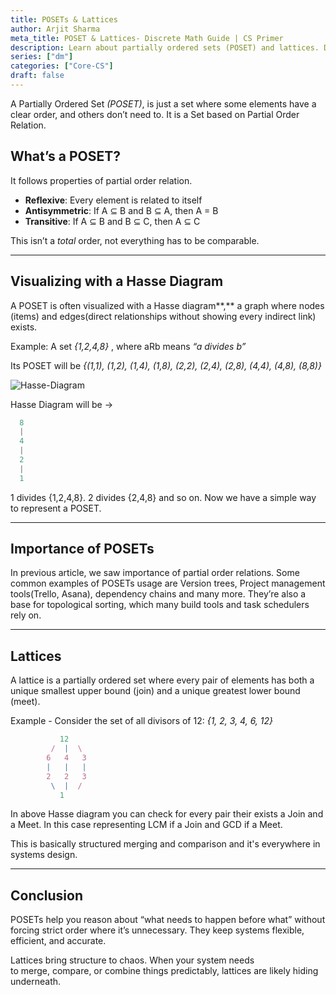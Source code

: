 ```yaml
---
title: POSETs & Lattices 
author: Arjit Sharma
meta_title: POSET & Lattices- Discrete Math Guide | CS Primer
description: Learn about partially ordered sets (POSET) and lattices. Discover their role in discrete math and applications in CS theory.
series: ["dm"]
categories: ["Core-CS"]
draft: false
---
```


A Partially Ordered Set *(POSET)*, is just a set where some elements have a clear order, and others don’t need to. It is a Set based on Partial Order Relation. 

## What’s a POSET?

It follows properties of partial order relation. 

- **Reflexive**: Every element is related to itself
- **Antisymmetric**: If A ⊆ B and B ⊆ A, then A = B
- **Transitive**: If A ⊆ B and B ⊆ C, then A ⊆ C

This isn’t a *total* order, not everything has to be comparable.

---

## Visualizing with a Hasse Diagram

A POSET is often visualized with a Hasse diagram**,** a graph where nodes (items) and edges(direct relationships without showing every indirect link) exists.

Example: A set *{1,2,4,8}* , where aRb means *“a divides b”*

Its POSET will be *{(1,1), (1,2), (1,4), (1,8), (2,2), (2,4), (2,8), (4,4), (4,8), (8,8)}*

![Hasse-Diagram](https://res.cloudinary.com/dwa6rcttw/image/upload/v1747727755/hasse-diagram_coxpsh.png)

Hasse Diagram will be →

```jsx
  8
  |
  4
  |
  2
  |
  1
```

1 divides {1,2,4,8}. 2 divides {2,4,8} and so on. Now we have a simple way to represent a POSET.

---

## Importance of POSETs

In previous article, we saw importance of partial order relations. Some common examples of POSETs usage are Version trees, Project management tools(Trello, Asana), dependency chains and many more. They’re also a base for topological sorting, which many build tools and task schedulers rely on.

---

## Lattices

A lattice is a partially ordered set where every pair of elements has both a unique smallest upper bound (join) and a unique greatest lower bound (meet).

Example - Consider the set of all divisors of 12: *{1, 2, 3, 4, 6, 12}*

```jsx
           12
         /  |  \
        6   4   3
        |   |   |
        2   2   3
         \  |  /
           1
```

In above Hasse diagram you can check for every pair their exists a Join and a Meet. In this case representing LCM if a Join and GCD if a Meet.

This is basically structured merging and comparison and it's everywhere in systems design.

---

## Conclusion

POSETs help you reason about “what needs to happen before what” without forcing strict order where it’s unnecessary. They keep systems flexible, efficient, and accurate.

Lattices bring structure to chaos. When your system needs to merge, compare, or combine things predictably, lattices are likely hiding underneath.
